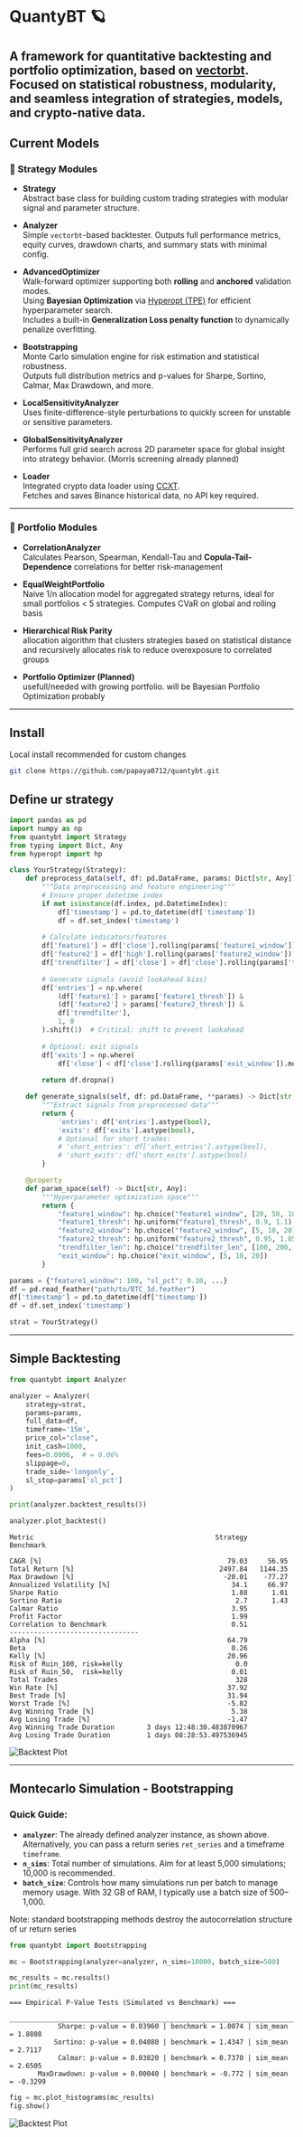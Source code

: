 # QuantyBT 🪐

**A framework for quantitative backtesting and portfolio optimization, based on [vectorbt](https://github.com/polakowo/vectorbt). Focused on statistical robustness, modularity, and seamless integration of strategies, models, and crypto-native data.**  
---

## Current Models

### 🔹 Strategy Modules

- **Strategy**  
  Abstract base class for building custom trading strategies with modular signal and parameter structure.

- **Analyzer**  
  Simple `vectorbt`-based backtester. Outputs full performance metrics, equity curves, drawdown charts, and summary stats with minimal config.

- **AdvancedOptimizer**  
  Walk-forward optimizer supporting both **rolling** and **anchored** validation modes.  
  Using **Bayesian Optimization** via [Hyperopt (TPE)](https://github.com/hyperopt/hyperopt) for efficient hyperparameter search.  
  Includes a built-in **Generalization Loss penalty function** to dynamically penalize overfitting.

- **Bootstrapping**  
  Monte Carlo simulation engine for risk estimation and statistical robustness.  
  Outputs full distribution metrics and p-values for Sharpe, Sortino, Calmar, Max Drawdown, and more.

- **LocalSensitivityAnalyzer**  
  Uses finite-difference-style perturbations to quickly screen for unstable or sensitive parameters.

- **GlobalSensitivityAnalyzer**  
  Performs full grid search across 2D parameter space for global insight into strategy behavior. (Morris screening already planned)

- **Loader**  
  Integrated crypto data loader using [CCXT](https://github.com/ccxt/ccxt).  
  Fetches and saves Binance historical data, no API key required.

---

### 🔸 Portfolio Modules

- **CorrelationAnalyzer**  
   Calculates Pearson, Spearman, Kendall-Tau and **Copula-Tail-Dependence** correlations for better risk-management

- **EqualWeightPortfolio**  
   Naive 1/n allocation model for aggregated strategy returns, ideal for small portfolios < 5 strategies. Computes CVaR on global and rolling basis

- **Hierarchical Risk Parity**   
   allocation algorithm that clusters strategies based on statistical distance and recursively allocates risk to reduce overexposure to correlated groups

- **Portfolio Optimizer (Planned)**     
  usefull/needed with growing portfolio. will be Bayesian Portfolio Optimization probably 
---

## Install
Local install recommended for custom changes
```bash
git clone https://github.com/papaya0712/quantybt.git
```

## Define ur strategy

```python
import pandas as pd
import numpy as np
from quantybt import Strategy
from typing import Dict, Any
from hyperopt import hp

class YourStrategy(Strategy):
    def preprocess_data(self, df: pd.DataFrame, params: Dict[str, Any]) -> pd.DataFrame:
        """Data preprocessing and feature engineering"""
        # Ensure proper datetime index
        if not isinstance(df.index, pd.DatetimeIndex):
            df['timestamp'] = pd.to_datetime(df['timestamp'])
            df = df.set_index('timestamp')
        
        # Calculate indicators/features
        df['feature1'] = df['close'].rolling(params['feature1_window']).mean()
        df['feature2'] = df['high'].rolling(params['feature2_window']).max()
        df['trendfilter'] = df['close'] > df['close'].rolling(params['trendfilter_len']).mean()
        
        # Generate signals (avoid lookahead bias)
        df['entries'] = np.where(
            (df['feature1'] > params['feature1_thresh']) & 
            (df['feature2'] > params['feature2_thresh']) & 
            df['trendfilter'],
            1, 0
        ).shift(1)  # Critical: shift to prevent lookahead
        
        # Optional: exit signals
        df['exits'] = np.where(
            df['close'] < df['close'].rolling(params['exit_window']).mean(), 1, 0).shift(1)
        
        return df.dropna()

    def generate_signals(self, df: pd.DataFrame, **params) -> Dict[str, pd.Series]:
        """Extract signals from preprocessed data"""
        return {
            'entries': df['entries'].astype(bool),
            'exits': df['exits'].astype(bool),
            # Optional for short trades:
            # 'short_entries': df['short_entries'].astype(bool),
            # 'short_exits': df['short_exits'].astype(bool)
        }

    @property
    def param_space(self) -> Dict[str, Any]:
        """Hyperparameter optimization space"""
        return {
            "feature1_window": hp.choice("feature1_window", [20, 50, 100]),
            "feature1_thresh": hp.uniform("feature1_thresh", 0.9, 1.1),
            "feature2_window": hp.choice("feature2_window", [5, 10, 20]),
            "feature2_thresh": hp.uniform("feature2_thresh", 0.95, 1.05),
            "trendfilter_len": hp.choice("trendfilter_len", [100, 200, 300]),
            "exit_window": hp.choice("exit_window", [5, 10, 20])
        }

params = {"feature1_window": 100, "sl_pct": 0.10, ...}
df = pd.read_feather("path/to/BTC_1d.feather")
df['timestamp'] = pd.to_datetime(df['timestamp'])
df = df.set_index('timestamp')

strat = YourStrategy()

```

---

## Simple Backtesting

```python
from quantybt import Analyzer

analyzer = Analyzer(
    strategy=strat,
    params=params,
    full_data=df,
    timeframe='15m',
    price_col="close",
    init_cash=1000,
    fees=0.0006,  # = 0.06% 
    slippage=0,
    trade_side='longonly',
    sl_stop=params['sl_pct']
)

print(analyzer.backtest_results())

analyzer.plot_backtest()
```

```text
Metric                                             Strategy   Benchmark

CAGR [%]                                              79.03     56.95
Total Return [%]                                    2497.84   1144.35
Max Drawdown [%]                                     -20.01    -77.27
Annualized Volatility [%]                              34.1     66.97
Sharpe Ratio                                           1.88      1.01
Sortino Ratio                                           2.7      1.43
Calmar Ratio                                           3.95       
Profit Factor                                          1.99       
Correlation to Benchmark                               0.51
--------------------------------           
Alpha [%]                                             64.79       
Beta                                                   0.26       
Kelly [%]                                             20.96       
Risk of Ruin_100, risk=kelly                            0.0       
Risk of Ruin_50,  risk=kelly                           0.01                                        
Total Trades                                            328       
Win Rate [%]                                          37.92       
Best Trade [%]                                        31.94       
Worst Trade [%]                                       -5.82       
Avg Winning Trade [%]                                  5.38       
Avg Losing Trade [%]                                  -1.47       
Avg Winning Trade Duration        3 days 12:48:30.483870967       
Avg Losing Trade Duration         1 days 08:28:53.497536945

```
![Backtest Plot](img/backtest_plt.png)

---

## Montecarlo Simulation - Bootstrapping

### Quick Guide:
- **`analyzer`**: The already defined analyzer instance, as shown above. Alternatively, you can pass a return series `ret_series` and a timeframe `timeframe`.
- **`n_sims`**: Total number of simulations. Aim for at least 5,000 simulations; 10,000 is recommended.
- **`batch_size`**: Controls how many simulations run per batch to manage memory usage. With 32 GB of RAM, I typically use a batch size of 500–1,000.

Note: standard bootstrapping methods destroy the autocorrelation structure of ur return series

```python
from quantybt import Bootstrapping

mc = Bootstrapping(analyzer=analyzer, n_sims=10000, batch_size=500)

mc_results = mc.results()
print(mc_results)

```
```text
=== Empirical P-Value Tests (Simulated vs Benchmark) ===
       _______________________________________________________________________
            Sharpe: p-value = 0.03960 | benchmark = 1.0074 | sim_mean = 1.8808
           Sortino: p-value = 0.04080 | benchmark = 1.4347 | sim_mean = 2.7117
            Calmar: p-value = 0.03820 | benchmark = 0.7370 | sim_mean = 2.6505
       MaxDrawdown: p-value = 0.00040 | benchmark = -0.772 | sim_mean = -0.3299       
```

```python
fig = mc.plot_histograms(mc_results)
fig.show()

```
![Backtest Plot](img/mc_plt.png)

